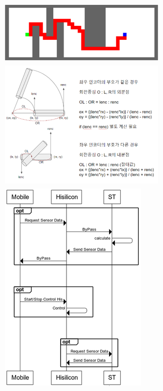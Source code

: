 

![astar](https://github.com/musicianZem/private_use_image/blob/master/a_star.PNG?raw=true)

![encoder](https://github.com/musicianZem/private_use_image/blob/master/encoder.png?raw=true)

![protocol](https://github.com/musicianZem/private_use_image/blob/master/protocol.png?raw=true)


